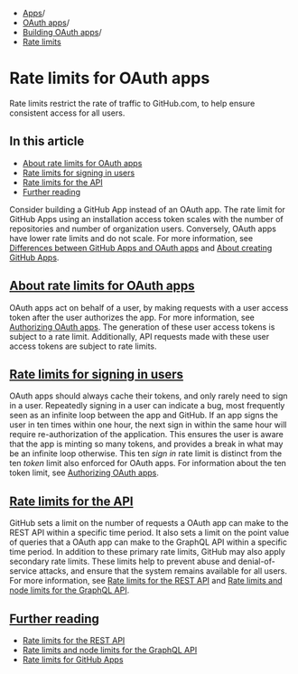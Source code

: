   * [Apps](https://docs.github.com/en/apps "Apps")/
  * [OAuth apps](https://docs.github.com/en/apps/oauth-apps "OAuth apps")/
  * [Building OAuth apps](https://docs.github.com/en/apps/oauth-apps/building-oauth-apps "Building OAuth apps")/
  * [Rate limits](https://docs.github.com/en/apps/oauth-apps/building-oauth-apps/rate-limits-for-oauth-apps "Rate limits")


# Rate limits for OAuth apps
Rate limits restrict the rate of traffic to GitHub.com, to help ensure consistent access for all users.
## In this article
  * [About rate limits for OAuth apps](https://docs.github.com/en/apps/oauth-apps/building-oauth-apps/rate-limits-for-oauth-apps#about-rate-limits-for-oauth-apps)
  * [Rate limits for signing in users](https://docs.github.com/en/apps/oauth-apps/building-oauth-apps/rate-limits-for-oauth-apps#rate-limits-for-signing-in-users)
  * [Rate limits for the API](https://docs.github.com/en/apps/oauth-apps/building-oauth-apps/rate-limits-for-oauth-apps#rate-limits-for-the-api)
  * [Further reading](https://docs.github.com/en/apps/oauth-apps/building-oauth-apps/rate-limits-for-oauth-apps#further-reading)


Consider building a GitHub App instead of an OAuth app. The rate limit for GitHub Apps using an installation access token scales with the number of repositories and number of organization users. Conversely, OAuth apps have lower rate limits and do not scale. For more information, see [Differences between GitHub Apps and OAuth apps](https://docs.github.com/en/apps/oauth-apps/building-oauth-apps/differences-between-github-apps-and-oauth-apps) and [About creating GitHub Apps](https://docs.github.com/en/apps/creating-github-apps/setting-up-a-github-app/about-creating-github-apps).
## [About rate limits for OAuth apps](https://docs.github.com/en/apps/oauth-apps/building-oauth-apps/rate-limits-for-oauth-apps#about-rate-limits-for-oauth-apps)
OAuth apps act on behalf of a user, by making requests with a user access token after the user authorizes the app. For more information, see [Authorizing OAuth apps](https://docs.github.com/en/apps/oauth-apps/building-oauth-apps/authorizing-oauth-apps).
The generation of these user access tokens is subject to a rate limit. Additionally, API requests made with these user access tokens are subject to rate limits.
## [Rate limits for signing in users](https://docs.github.com/en/apps/oauth-apps/building-oauth-apps/rate-limits-for-oauth-apps#rate-limits-for-signing-in-users)
OAuth apps should always cache their tokens, and only rarely need to sign in a user. Repeatedly signing in a user can indicate a bug, most frequently seen as an infinite loop between the app and GitHub. If an app signs the user in ten times within one hour, the next sign in within the same hour will require re-authorization of the application. This ensures the user is aware that the app is minting so many tokens, and provides a break in what may be an infinite loop otherwise. This ten _sign in_ rate limit is distinct from the ten _token_ limit also enforced for OAuth apps. For information about the ten token limit, see [Authorizing OAuth apps](https://docs.github.com/en/apps/oauth-apps/building-oauth-apps/authorizing-oauth-apps#creating-multiple-tokens-for-oauth-apps).
## [Rate limits for the API](https://docs.github.com/en/apps/oauth-apps/building-oauth-apps/rate-limits-for-oauth-apps#rate-limits-for-the-api)
GitHub sets a limit on the number of requests a OAuth app can make to the REST API within a specific time period. It also sets a limit on the point value of queries that a OAuth app can make to the GraphQL API within a specific time period. In addition to these primary rate limits, GitHub may also apply secondary rate limits. These limits help to prevent abuse and denial-of-service attacks, and ensure that the system remains available for all users.
For more information, see [Rate limits for the REST API](https://docs.github.com/en/rest/overview/rate-limits-for-the-rest-api) and [Rate limits and node limits for the GraphQL API](https://docs.github.com/en/graphql/overview/resource-limitations).
## [Further reading](https://docs.github.com/en/apps/oauth-apps/building-oauth-apps/rate-limits-for-oauth-apps#further-reading)
  * [Rate limits for the REST API](https://docs.github.com/en/rest/overview/rate-limits-for-the-rest-api)
  * [Rate limits and node limits for the GraphQL API](https://docs.github.com/en/graphql/overview/resource-limitations)
  * [Rate limits for GitHub Apps](https://docs.github.com/en/apps/creating-github-apps/registering-a-github-app/rate-limits-for-github-apps)


